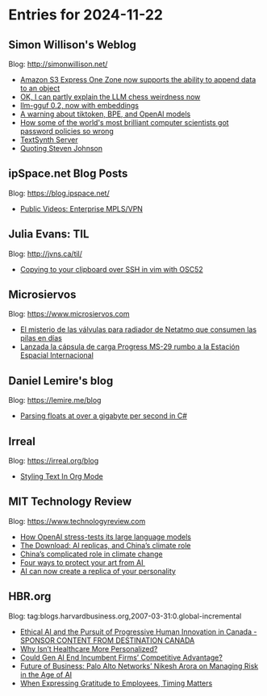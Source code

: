 # Entries for 2024-11-22
## Simon Willison's Weblog 
Blog: http://simonwillison.net/ 

- [Amazon S3 Express One Zone now supports the ability to append data to an object](https://simonwillison.net/2024/Nov/22/amazon-s3-append-data/#atom-everything)
- [OK, I can partly explain the LLM chess weirdness now](https://simonwillison.net/2024/Nov/21/llm-chess/#atom-everything)
- [llm-gguf 0.2, now with embeddings](https://simonwillison.net/2024/Nov/21/llm-gguf-embeddings/#atom-everything)
- [A warning about tiktoken, BPE, and OpenAI models](https://simonwillison.net/2024/Nov/21/a-warning-about-tiktoken/#atom-everything)
- [How some of the world's most brilliant computer scientists got password policies so wrong](https://simonwillison.net/2024/Nov/21/password-policies/#atom-everything)
- [TextSynth Server](https://simonwillison.net/2024/Nov/21/textsynth-server/#atom-everything)
- [Quoting Steven Johnson](https://simonwillison.net/2024/Nov/21/steven-johnson/#atom-everything)
## ipSpace.net Blog Posts 
Blog: https://blog.ipspace.net/ 

- [Public Videos: Enterprise MPLS/VPN](https://blog.ipspace.net/2024/11/enterprise-mpls-vpn-videos/?utm_source=atom_feed)
## Julia Evans: TIL 
Blog: http://jvns.ca/til/ 

- [Copying to your clipboard over SSH in vim with OSC52](https://jvns.ca/til/vim-osc52/)
## Microsiervos 
Blog: https://www.microsiervos.com 

- [El misterio de las válvulas para radiador de Netatmo que consumen las pilas en días](https://www.microsiervos.com/archivo/gadgets/valvulas-radiador-netatme-consumen-pilas-dias.html)
- [Lanzada la cápsula de carga Progress MS-29 rumbo a la Estación Espacial Internacional](https://www.microsiervos.com/archivo/espacio/lanzada-capsula-carga-progress-ms-27-estacion-espacial.html)
## Daniel Lemire's blog 
Blog: https://lemire.me/blog 

- [Parsing floats at over a gigabyte per second in C#](https://lemire.me/blog/2024/11/21/parsing-floats-at-over-a-gigabyte-per-second-in-c/)
## Irreal 
Blog: https://irreal.org/blog 

- [Styling Text In Org Mode](https://irreal.org/blog/?p=12593)
## MIT Technology Review 
Blog: https://www.technologyreview.com 

- [How OpenAI stress-tests its large language models](https://www.technologyreview.com/2024/11/21/1107158/how-openai-stress-tests-its-large-language-models/)
- [The Download: AI replicas, and China’s climate role](https://www.technologyreview.com/2024/11/21/1107114/the-download-ai-replicas-china-climate-role/)
- [China’s complicated role in climate change](https://www.technologyreview.com/2024/11/21/1107092/china-climate-change/)
- [Four ways to protect your art from AI ](https://www.technologyreview.com/2024/11/21/1107108/four-ways-to-protect-your-art-from-ai/)
- [AI can now create a replica of your personality](https://www.technologyreview.com/2024/11/20/1107100/ai-can-now-create-a-replica-of-your-personality/)
## HBR.org 
Blog: tag:blogs.harvardbusiness.org,2007-03-31:0.global-incremental 

- [Ethical AI and the Pursuit of Progressive Human Innovation in Canada - SPONSOR CONTENT FROM DESTINATION CANADA](https://hbr.org/sponsored/2024/11/ethical-ai-and-the-pursuit-of-progressive-human-innovation-in-canada)
- [Why Isn’t Healthcare More Personalized?](https://hbr.org/2024/11/why-isnt-healthcare-more-personalized)
- [Could Gen AI End Incumbent Firms’ Competitive Advantage?](https://hbr.org/2024/11/could-gen-ai-end-incumbent-firms-competitive-advantage)
- [Future of Business: Palo Alto Networks’ Nikesh Arora on Managing Risk in the Age of AI](https://hbr.org/podcast/2024/11/future-of-business-palo-alto-networks-nikesh-arora-on-managing-risk-in-the-age-of-ai)
- [When Expressing Gratitude to Employees, Timing Matters](https://hbr.org/2024/11/when-expressing-gratitude-to-employees-timing-matters)